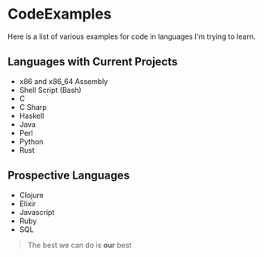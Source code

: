 # CodeExamples
Here is a list of various examples for code in languages I'm trying to learn.


## Languages with Current Projects
- x86 and x86_64 Assembly
- Shell Script (Bash)
- C
- C Sharp
- Haskell
- Java
- Perl
- Python
- Rust


## Prospective Languages
- Clojure
- Elixir
- Javascript
- Ruby
- SQL



> The best we can do is **our** best
